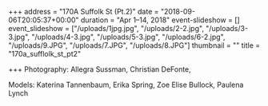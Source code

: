 +++
address = "170A Suffolk St (Pt.2)"
date = "2018-09-06T20:05:37+00:00"
duration = "Apr 1–14, 2018"
event-slideshow = []
event_slideshow = ["/uploads/1jpg.jpg", "/uploads/2-2.jpg", "/uploads/3-3.jpg", "/uploads/4-3.jpg", "/uploads/5-3.jpg", "/uploads/6-2.jpg", "/uploads/9.JPG", "/uploads/7.JPG", "/uploads/8.JPG"]
thumbnail = ""
title = "170a_sufflolk_st_pt2"

+++
Photography: Allegra Sussman, Christian DeFonte,

Models: Katerina Tannenbaum, Erika Spring, Zoe Elise Bullock, Paulena Lynch